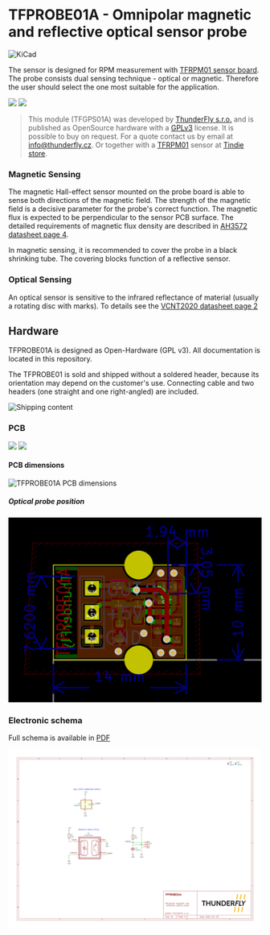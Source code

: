 # TFPROBE01A - Omnipolar magnetic and reflective optical sensor probe

![KiCad](https://github.com/ThunderFly-aerospace/TFPROBE01/workflows/KiCad/badge.svg)

The sensor is designed for RPM measurement with [TFRPM01 sensor board](https://github.com/ThunderFly-aerospace/TFRPM01). The probe consists dual sensing technique - optical or magnetic. Therefore the user should select the one most suitable for the application.

<p float="center">
<img src="/doc/img/TFPROBE01A_connector.jpg" width="48%" />
<img src="/doc/img/TFPROBE01A_sensors.jpg" width="48%" />
</p>

> This module (TFGPS01A) was developed by [ThunderFly s.r.o.](https://www.thunderfly.cz) and is published as OpenSource hardware with a [GPLv3](LICENSE) license. It is possible to buy on request. For a quote contact us by email at info@thunderfly.cz. Or together with a [TFRPM01](https://github.com/ThunderFly-aerospace/TFRPM01) sensor at [Tindie store](https://www.tindie.com/products/thunderfly/tfrpm01-drone-rpm-tachometer-sensor/).


### Magnetic Sensing

The magnetic Hall-effect sensor mounted on the probe board is able to sense both directions of the magnetic field. The strength of the magnetic field is a decisive parameter for the probe's correct function. The magnetic flux is expected to be perpendicular to the sensor PCB surface. The detailed requirements of magnetic flux density are described in [AH3572 datasheet page 4](/doc/datasheets/AH3572-1483253.pdf).

In magnetic sensing, it is recommended to cover the probe in a black shrinking tube.  The covering blocks function of a reflective sensor.

### Optical Sensing

An optical sensor is sensitive to the infrared reflectance of material (usually a rotating disc with marks).
To details see the [VCNT2020 datasheet page 2](/doc/datasheets/vcnt2020.pdf)

## Hardware
TFPROBE01A is designed as Open-Hardware (GPL v3). All documentation is located in this repository.

The TFPROBE01 is sold and shipped without a soldered header, because its orientation may depend on the customer's use. Connecting cable and two headers (one straight and one right-angled) are included.

![Shipping content](/doc/img/TFPROBE01A_shipping_content.jpg)

### PCB

<p float="center">
<img src="/doc/img/TFPROBE01A_top_big.png" width="48%" />
<img src="/doc/img/TFPROBE01A_bot_big.png" width="48%" />
</p>

#### PCB dimensions

![TFPROBE01A PCB dimensions](doc/img/TFPROBE01A_dimensions.png)


##### Optical probe position

![TFPROBE01A optical probe position](doc/img/optical_sensor_position.png)

### Electronic schema

Full schema is available in [PDF](/doc/gen/TFPROBE01A-schematic.pdf)

[![schema](/doc/gen/TFPROBE01A-schematic.svg)](/doc/gen/TFPROBE01A-schematic.pdf)
